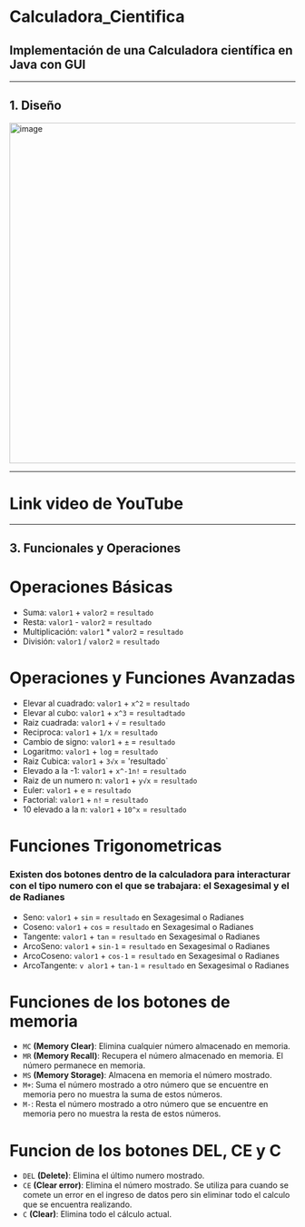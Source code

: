 # Calculadora_Cientifica
## Implementación de una Calculadora científica en Java con GUI
--- 
## 1. Diseño

 <img width="600" alt="image" src="https://user-images.githubusercontent.com/85601974/183820025-22e31847-59e3-47f1-a692-0f101a6d5462.png">
 
---
# Link video de YouTube


---
## 3. Funcionales y Operaciones

# Operaciones Básicas

+ Suma: `valor1` + `valor2` = `resultado` 
+ Resta: `valor1`  - `valor2`  = `resultado` 
+ Multiplicación: `valor1`  * `valor2` = `resultado` 
+ División: `valor1`  / `valor2`  = `resultado` 

# Operaciones y Funciones Avanzadas

+ Elevar al cuadrado: `valor1`  +  `x^2` = `resultado` 
+ Elevar al cubo: `valor1`  +  `x^3` = `resultadtado` 
+ Raiz cuadrada: `valor1`  +  `√` = `resultado` 
+ Reciproca: `valor1`  +  `1/x` = `resultado` 
+ Cambio de signo: `valor1`  +  `±` = `resultado` 
+ Logaritmo: `valor1`  +  `log` = `resultado` 
+ Raiz Cubica: `valor1`  +  `3√x` = 'resultado` 
+ Elevado a la -1: `valor1`  +  `x^-1n!` =  `resultado` 
+ Raiz de un numero n: `valor1`  +  `y√x` = `resultado` 
+ Euler: `valor1`  +  `e` = `resultado` 
+ Factorial: `valor1`  +  `n!`  = `resultado` 
+ 10 elevado a la n: `valor1`  +  `10^x` = `resultado` 

# Funciones Trigonometricas

### Existen dos botones dentro de la calculadora para interacturar con el tipo numero con el que se trabajara: el Sexagesimal y el de Radianes

+ Seno: `valor1`  +  `sin` = `resultado` en Sexagesimal o Radianes
+ Coseno: `valor1`  +  `cos` = `resultado`  en Sexagesimal o Radianes
+ Tangente: `valor1`  +  `tan` = `resultado`  en Sexagesimal o Radianes
+ ArcoSeno: `valor1`  +  `sin-1` = `resultado`  en Sexagesimal o Radianes
+ ArcoCoseno: `valor1`  +  `cos-1` = `resultado`  en Sexagesimal o Radianes
+ ArcoTangente: `v alor1`  +  `tan-1` = `resultado`  en Sexagesimal o Radianes

# Funciones de los botones de memoria

+ `MC` **(Memory Clear)**: Elimina cualquier número almacenado en memoria.
+ `MR` **(Memory Recall)**: Recupera el número almacenado en memoria. El número permanece en memoria.
+ `MS` **(Memory Storage)**: Almacena en memoria el número mostrado.
+ `M+`: Suma el número mostrado a otro número que se encuentre en memoria pero no muestra la suma de estos números.
+ `M-`: Resta el número mostrado a otro número que se encuentre en memoria pero no muestra la resta de estos números.

# Funcion de los botones DEL, CE y C

+  `DEL` **(Delete)**: Elimina el último numero mostrado.
+  `CE` **(Clear error)**: Elimina el número mostrado. Se utiliza para cuando se comete un error en el ingreso de datos pero sin eliminar todo el calculo que se encuentra realizando.
+  `C` **(Clear)**: Elimina todo el cálculo actual.

